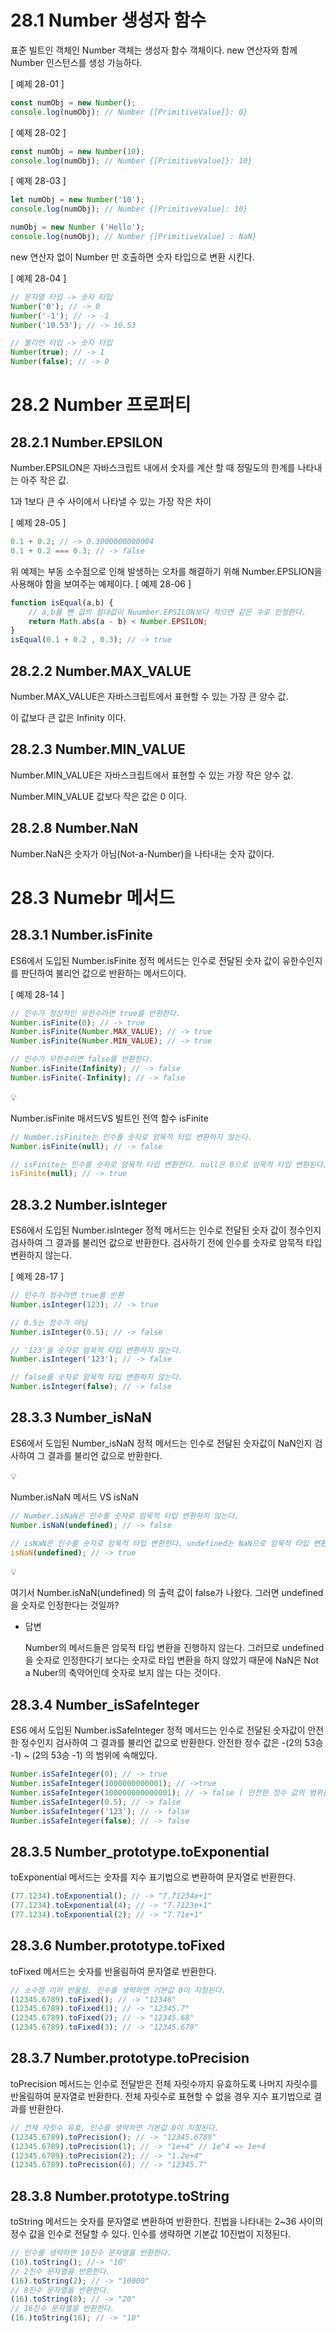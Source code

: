 # 28.1 Number 생성자 함수

표준 빌트인 객체인 Number 객체는 생성자 함수 객체이다. new 연산자와 함께 Number 인스턴스를 생성 가능하다.

[ 예제 28-01 ] 

```jsx
const numObj = new Number();
console.log(numObj); // Number {[PrimitiveValue]}: 0}
```

[ 예제 28-02 ]

```jsx
const numObj = new Number(10); 
console.log(numObj); // Number {[PrimitiveValue]}: 10}
```

[ 예제 28-03 ] 

```jsx
let numObj = new Number('10'); 
console.log(numObj); // Number {[PrimitiveValue]: 10}

numObj = new Number ('Hello');
console.log(numObj); // Number {[PrimitiveValue] : NaN}
```
new 연산자 없이 Number 만 호출하면 숫자 타입으로 변환 시킨다.

[ 예제 28-04 ] 

```jsx
// 문자열 타입 -> 숫자 타입
Number('0'); // -> 0
Number('-1'); // -> -1
Number('10.53'); // -> 10.53

// 불리언 타입 -> 숫자 타입
Number(true); // -> 1
Number(false); // -> 0
```

# 28.2 Number 프로퍼티

## 28.2.1 Number.EPSILON

Number.EPSILON은 자바스크립트 내에서 숫자를 계산 할 때 정밀도의 한계를 나타내는 아주 작은 값.

1과 1보다 큰 수 사이에서 나타낼 수 있는 가장 작은 차이

[ 예제 28-05 ]

```jsx
0.1 + 0.2; // -> 0.3000000000004
0.1 + 0.2 === 0.3; // -> false
```

위 예제는 부동 소수점으로 인해 발생하는 오차를 해결하기 위해 Number.EPSLION을 사용해야 함을 보여주는 예제이다.
[ 예제 28-06 ] 

```jsx
function isEqual(a,b) {
	// a,b를 뺀 값의 절대값이 Nuumber.EPSILON보다 작으면 같은 수로 인정한다.
	return Math.abs(a - b) < Number.EPSILON;
}
isEqual(0.1 + 0.2 , 0.3); // -> true
```

## 28.2.2 Number.MAX_VALUE

Number.MAX_VALUE은 자바스크립트에서 표현할 수 있는 가장 큰 양수 값.

이 값보다 큰 값은 Infinity 이다.

## 28.2.3 Number.MIN_VALUE

 Number.MIN_VALUE은 자바스크립트에서 표현할 수 있는 가장  작은 양수 값.

 Number.MIN_VALUE 값보다 작은 값은 0 이다.

## 28.2.8 Number.NaN

Number.NaN은 숫자가 아님(Not-a-Number)을 나타내는 숫자 값이다.

# 28.3 Numebr 메서드

## 28.3.1 Number.isFinite

ES6에서 도입된 Number.isFinite 정적 메서드는 인수로 전달된 숫자 값이 유한수인지를 판단하여 불리언 값으로 반환하는 메서드이다.

[ 예제 28-14 ]

```jsx
// 인수가 정상적인 유한수라면 true를 반환한다.
Number.isFinite(0); // -> true
Number.isFinite(Number.MAX_VALUE); // -> true
Number.isFinite(Number.MIN_VALUE); // -> true

// 인수가 무한수이면 false를 반환한다.
Number.isFinite(Infinity); // -> false
Number.isFinite(-Infinity); // -> false
```

<aside>
💡

Number.isFinite 매서드VS 빌트인 전역 함수 isFinite

```jsx
// Number.isFinite는 인수를 숫자로 암묵적 타입 변환하지 않는다.
Number.isFinite(null); // -> false

// isFinite는 인수를 숫자로 암묵적 타입 변환한다. null은 0으로 암묵적 타입 변환된다.
isFinite(null); // -> true
```

</aside>

## 28.3.2 Number.isInteger

ES6에서 도입된 Number.isInteger 정적 메서드는 인수로 전달된 숫자 값이 정수인지 검사하여 그 결과를 불리언 값으로 반환한다. 검사하기 전에 인수를 숫자로 암묵적 타입 변환하지 않는다.

[ 예제 28-17 ]
```jsx
// 인수가 정수라면 true를 반환
Number.isInteger(123); // -> true

// 0.5는 정수가 아님
Number.isInteger(0.5); // -> false

// '123'을 숫자로 암묵적 타입 변환하지 않는다.
Number.isInteger('123'); // -> false

// false를 숫자로 암묵적 타입 변환하지 않는다.
Number.isInteger(false); // -> false
```

## 28.3.3 Number_isNaN

ES6에서 도입된 Number_isNaN 정적 메서드는 인수로 전달된 숫자값이 NaN인지 검사하여 그 결과를 불리언 값으로 반환한다.

<aside>
💡

Number.isNaN 메서드 VS isNaN

```jsx
// Number.isNaN은 인수를 숫자로 암묵적 타입 변환하지 않는다.
Number.isNaN(undefined); // -> false

// isNaN은 인수를 숫자로 암묵적 타입 변환한다. undefined는 NaN으로 암묵적 타입 변환한다.
isNaN(undefined); // -> true
```

</aside>

<aside>
💡

여기서 Number.isNaN(undefined) 의 출력 값이 false가 나왔다. 그러면 undefined을 숫자로 인정한다는 것일까?

- 답변
    
    Number의 메서드들은 암묵적 타입 변환을 진행하지 않는다. 그러므로 undefined을 숫자로 인정한다기 보다는 숫자로 타입 변환을 하지 않았기 때문에 NaN은 Not a Nuber의 축약어인데 숫자로 보지 않는 다는 것이다.
    
</aside>

## 28.3.4 Number_isSafeInteger

ES6 에서 도입된 Number.isSafeInteger 정적 메서드는 인수로 전달된 숫자값이 안전한 정수인지 검사하여 그 결과를 불리언 값으로 반환한다. 안전한 정수 값은 -(2의 53승 -1) ~ (2의 53승 -1) 의 범위에 속해있다.

```jsx
Number.isSafeInteger(0); // -> true
Number.isSafeInteger(1000000000001); // ->true
Number.isSafeInteger(100000000000001); // -> false ( 안전한 정수 값의 범위를 넘었기 떄문 )
Number.isSafeInteger(0.5); // -> false
Number.isSafeInteger('123'); // -> false
Number.isSafeInteger(false); // -> false
```
## 28.3.5 Number_prototype.toExponential

toExponential 메서드는 숫자를 지수 표기법으로 변환하여 문자열로 반환한다.

```jsx
(77.1234).toExponential(); // -> "7.71234e+1"
(77.1234).toExponential(4); // -> "7.7123e+1"
(77.1234).toExponential(2); // -> "7.71e+1"
```

## 28.3.6 Number.prototype.toFixed

toFixed 메서드는 숫자를 반올림하여 문자열로 반환한다.

```jsx
// 소수점 이하 반올림. 인수를 생략하면 기본값 0이 지정된다.
(12345.6789).toFixed(); // -> "12346"
(12345.6789).toFixed(1); // -> "12345.7"
(12345.6789).toFixed(2); // -> "12345.68"
(12345.6789).toFixed(3); // -> "12345.679"
```

## 28.3.7 Number.prototype.toPrecision

toPrecision 메서드는 인수로 전달받은 전체 자릿수까지 유효하도록 나머지 자릿수를 반올림하여 문자열로 반환한다. 전체 자릿수로 표현할 수 없을 경우 지수 표기법으로 결과를 반환한다.

```jsx
// 전체 자릿수 유효, 인수를 생략하면 기본값 0이 지정된다.
(12345.6789).toPrecision(); // -> "12345.6789"
(12345.6789).toPrecision(1); // -> "1e+4" // 1e^4 => 1e+4
(12345.6789).toPrecision(2); // -> "1.2e+4"
(12345.6789).toPrecision(6); // -> "12345.7"
```

##
## 28.3.8 Number.prototype.toString

toString 메서드는 숫자를 문자열로 변환하여 반환한다. 진법을 나타내는 2~36 사이의 정수 값을 인수로 전달할 수 있다. 인수를 생략하면 기본값 10진법이 지정된다.

```jsx
// 인수를 생략하면 10진수 문자열을 반환한다.
(10).toString(); //-> "10"
// 2진수 문자열을 반환한다.
(16).toString(2); // -> "10000"
// 8진수 문자열을 반환한다.
(16).toString(8); // -> "20"
// 16진수 문자열을 반환한다.
(16.)toString(16); // -> "10"
```

##